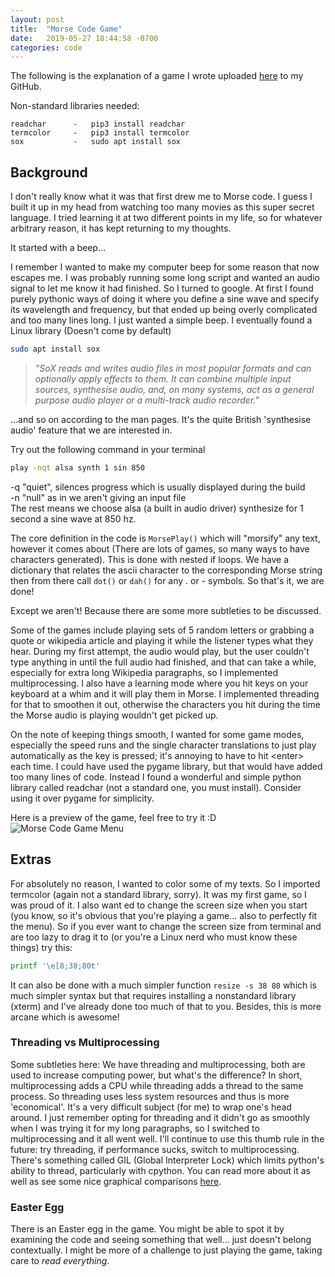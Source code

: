 ```yaml
---
layout: post
title:  "Morse Code Game"
date:   2019-05-27 18:44:58 -0700
categories: code
---
```


The following is the explanation of a game I wrote uploaded [here][MorseCodeGame] to my GitHub.

Non-standard libraries needed:

	readchar      -   pip3 install readchar
	termcolor     -   pip3 install termcolor
	sox           -   sudo apt install sox



## Background

I don't really know what it was that first drew me to Morse code. I guess I built it up in my head from watching too many movies as this super secret language. I tried learning it at two different points in my life, so for whatever arbitrary reason, it has kept returning to my thoughts.

It started with a beep...

I remember I wanted to make my computer beep for some reason that now escapes me. I was probably running some long script and wanted an audio signal to let me know it had finished. So I turned to google. At first I found purely pythonic ways of doing it where you define a sine wave and specify its wavelength and frequency, but that ended up being overly complicated and too many lines long. I just wanted a simple beep. I eventually found a Linux library (Doesn't come by default)

```bash
sudo apt install sox
```
> *"SoX  reads  and  writes  audio  files in most popular formats and can optionally apply effects to them. It can combine multiple input sources, synthesise audio, and,  on  many  systems,  act as a general purpose audio player or a multi-track audio recorder."*

...and so on according to the man pages. It's the quite British 'synthesise audio' feature that we are interested in.

Try out the following command in your terminal
```bash
play -nqt alsa synth 1 sin 850
```
-q "quiet", silences progress which is usually displayed during the build <br>
-n "null" as in we aren't giving an input file 
<br>The rest means we choose alsa (a built in audio driver) synthesize for 1 second a sine wave at 850 hz.

The core definition in the code is `MorsePlay()` which will "morsify" any text, however it comes about (There are lots of games, so many ways to have characters generated). This is done with nested if loops. We have a dictionary that relates the ascii character to the corresponding Morse string then from there call `dot()` or `dah()` for any . or - symbols. So that's it, we are done!

Except we aren't! Because there are some more subtleties to be discussed.

Some of the games include playing sets of 5 random letters or grabbing a quote or wikipedia article and playing it while the listener types what they hear. During my first attempt, the audio would play, but the user couldn't type anything in until the full audio had finished, and that can take a while, especially for extra long Wikipedia paragraphs, so I implemented multiprocessing. I also have a learning mode where you hit keys on your keyboard at a whim and it will play them in Morse. I implemented threading for that to smoothen it out, otherwise the characters you hit during the time the Morse audio is playing wouldn't get picked up.

On the note of keeping things smooth, I wanted for some game modes, especially the speed runs and the single character translations to just play automatically as the key is pressed; it's annoying to have to hit \<enter\> each time. I could have used the pygame library, but that would have added too many lines of code. Instead I found a wonderful and simple python library called readchar (not a standard one, you must install). Consider using it over pygame for simplicity.

Here is a preview of the game, feel free to try it :D
![Morse Code Game Menu]({{site.baseurl}}/assets/morse/MorseTrainerMenu.png)

## Extras

For absolutely no reason, I wanted to color some of my texts. So I imported termcolor (again not a standard library, sorry). It was my first game, so I was proud of it. I also want
ed to change the screen size when you start (you know, so it's obvious that you're playing a game... also to perfectly fit the menu). So if you ever want to change the screen size from terminal and are too lazy to drag it to (or you're a Linux nerd who must know these things) try this:

```bash
printf '\e[8;38;80t'
```
It can also be done with a much simpler function `resize -s 38 80` which is much simpler syntax but that requires installing a nonstandard library (xterm) and I've already done too much of that to you. Besides, this is more arcane which is awesome!

### Threading vs Multiprocessing

Some subtleties here: We have threading and multiprocessing, both are used to increase computing power, but what's the difference? In short, multiprocessing adds a CPU while threading adds a thread to the same process. So threading uses less system resources and thus is more 'economical'. It's a very difficult subject (for me) to wrap one's head around. I just remember opting for threading and it didn't go as smoothly when I was trying it for my long paragraphs, so I switched to multiprocessing and it all went well. I'll continue to use this thumb rule in the future: try threading, if performance sucks, switch to multiprocessing. There's something called GIL (Global Interpreter Lock) which limits python's ability to thread, particularly with cpython. You can read more about it as well as see some nice graphical comparisons [here][dataincubator].

### Easter Egg

There is an Easter egg in the game. You might be able to spot it by examining the code and seeing something that well... just doesn't belong contextually. I might be more of a challenge to just playing the game, taking care to *read everything*.

[MorseCodeGame]:"https://github.com/Tclack88/MorseCodeGame"
[dataincubator]:"https://blog.thedataincubator.com/2018/04/python-multi-threading-vs-multi-processing/"
